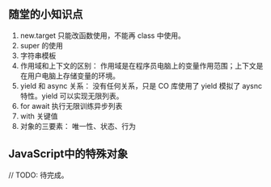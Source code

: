## 随堂的小知识点

1. new.target 只能改函数使用，不能再 class 中使用。
2. super 的使用
3. 字符串模板 
4. 作用域和上下文的区别： 作用域是在程序员电脑上的变量作用范围；上下文是在用户电脑上存储变量的环境。
5. yield 和 async 关系： 没有任何关系，只是 CO 库使用了 yield 模拟了 aysnc 特性。yield 可以实现无限列表。
6. for await 执行无限训练异步列表
7. with 关键值
8. 对象的三要素： 唯一性、状态、行为

## JavaScript中的特殊对象
 // TODO: 待完成。
